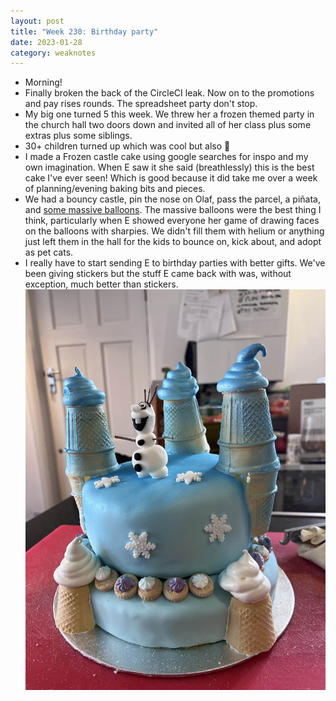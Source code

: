 ```yaml
---
layout: post
title: "Week 230: Birthday party"
date: 2023-01-28
category: weaknotes
---
```

* Morning!
* Finally broken the back of the CircleCI leak. Now on to the promotions and pay rises rounds. The spreadsheet party don't stop.
* My big one turned 5 this week. We threw her a frozen themed party in the church hall two doors down and invited all of her class plus some extras plus some siblings.
* 30+ children turned up which was cool but also 🤪
* I made a Frozen castle cake using google searches for inspo and my own imagination. When E saw it she said (breathlessly) this is the best cake I've ever seen! Which is good because it did take me over a week of planning/evening baking bits and pieces.
* We had a bouncy castle, pin the nose on Olaf, pass the parcel, a piñata, and [some massive balloons](https://www.amazon.co.uk/dp/B095PB6MK8?psc=1&ref=ppx_yo2ov_dt_b_product_details). The massive balloons were the best thing I think, particularly when E showed everyone her game of drawing faces on the balloons with sharpies. We didn't fill them with helium or anything just left them in the hall for the kids to bounce on, kick about, and adopt as pet cats.
* I really have to start sending E to birthday parties with better gifts. We've been giving stickers but the stuff E came back with was, without exception, much better than stickers.
![Blue castle cake with ice cream cone and meringue turretts and Olaf the snowman](/assets/img/cake.jpg)
